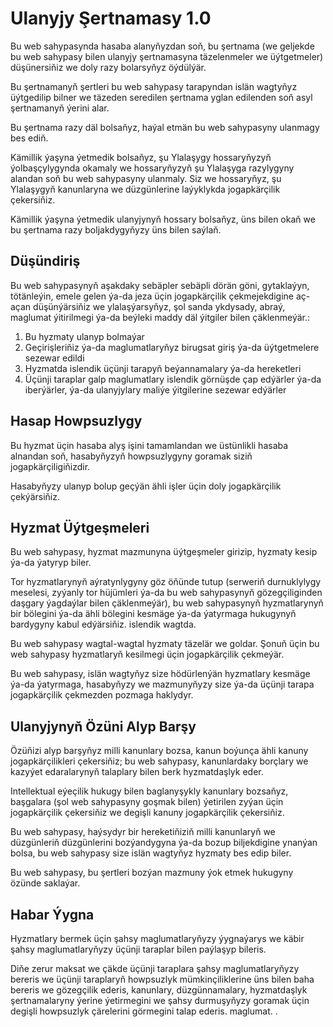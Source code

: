 # Ulanyjy Şertnamasy 1.0

Bu web sahypasynda hasaba alanyňyzdan soň, bu şertnama (we geljekde bu web sahypasy bilen ulanyjy şertnamasyna täzelenmeler we üýtgetmeler) düşünersiňiz we doly razy bolarsyňyz öýdülýär.

Bu şertnamanyň şertleri bu web sahypasy tarapyndan islän wagtyňyz üýtgedilip bilner we täzeden seredilen şertnama yglan edilenden soň asyl şertnamanyň ýerini alar.

Bu şertnama razy däl bolsaňyz, haýal etmän bu web sahypasyny ulanmagy bes ediň.

Kämillik ýaşyna ýetmedik bolsaňyz, şu Ylalaşygy hossaryňyzyň ýolbaşçylygynda okamaly we hossaryňyzyň şu Ylalaşyga razylygyny alandan soň bu web sahypasyny ulanmaly. Siz we hossaryňyz, şu Ylalaşygyň kanunlaryna we düzgünlerine laýyklykda jogapkärçilik çekersiňiz.

Kämillik ýaşyna ýetmedik ulanyjynyň hossary bolsaňyz, üns bilen okaň we bu şertnama razy boljakdygyňyzy üns bilen saýlaň.

## Düşündiriş

Bu web sahypasynyň aşakdaky sebäpler sebäpli dörän göni, gytaklaýyn, tötänleýin, emele gelen ýa-da jeza üçin jogapkärçilik çekmejekdigine aç-açan düşünýärsiňiz we ylalaşýarsyňyz, şol sanda ykdysady, abraý, maglumat ýitirilmegi ýa-da beýleki maddy däl ýitgiler bilen çäklenmeýär.:

1. Bu hyzmaty ulanyp bolmaýar
1. Geçirişleriňiz ýa-da maglumatlaryňyz birugsat giriş ýa-da üýtgetmelere sezewar edildi
1. Hyzmatda islendik üçünji tarapyň beýannamalary ýa-da hereketleri
1. Üçünji taraplar galp maglumatlary islendik görnüşde çap edýärler ýa-da iberýärler, ýa-da ulanyjylary maliýe ýitgilerine sezewar edýärler

## Hasap Howpsuzlygy

Bu hyzmat üçin hasaba alyş işini tamamlandan we üstünlikli hasaba alnandan soň, hasabyňyzyň howpsuzlygyny goramak siziň jogapkärçiligiňizdir.

Hasabyňyzy ulanyp bolup geçýän ähli işler üçin doly jogapkärçilik çekýärsiňiz.

## Hyzmat Üýtgeşmeleri

Bu web sahypasy, hyzmat mazmunyna üýtgeşmeler girizip, hyzmaty kesip ýa-da ýatyryp biler.

Tor hyzmatlarynyň aýratynlygyny göz öňünde tutup (serweriň durnuklylygy meselesi, zyýanly tor hüjümleri ýa-da bu web sahypasynyň gözegçiliginden daşgary ýagdaýlar bilen çäklenmeýär), bu web sahypasynyň hyzmatlarynyň bir bölegini ýa-da ähli bölegini kesmäge ýa-da ýatyrmaga hukugynyň bardygyny kabul edýärsiňiz. islendik wagtda.

Bu web sahypasy wagtal-wagtal hyzmaty täzelär we goldar. Şonuň üçin bu web sahypasy hyzmatlaryň kesilmegi üçin jogapkärçilik çekmeýär.

Bu web sahypasy, islän wagtyňyz size hödürlenýän hyzmatlary kesmäge ýa-da ýatyrmaga, hasabyňyzy we mazmunyňyzy size ýa-da üçünji tarapa jogapkärçilik çekmezden pozmaga haklydyr.

## Ulanyjynyň Özüni Alyp Barşy

Özüňizi alyp barşyňyz milli kanunlary bozsa, kanun boýunça ähli kanuny jogapkärçilikleri çekersiňiz; bu web sahypasy, kanunlardaky borçlary we kazyýet edaralarynyň talaplary bilen berk hyzmatdaşlyk eder.

Intellektual eýeçilik hukugy bilen baglanyşykly kanunlary bozsaňyz, başgalara (şol web sahypasyny goşmak bilen) ýetirilen zyýan üçin jogapkärçilik çekersiňiz we degişli kanuny jogapkärçilik çekersiňiz.

Bu web sahypasy, haýsydyr bir hereketiňiziň milli kanunlaryň we düzgünleriň düzgünlerini bozýandygyna ýa-da bozup biljekdigine ynanýan bolsa, bu web sahypasy size islän wagtyňyz hyzmaty bes edip biler.

Bu web sahypasy, bu şertleri bozýan mazmuny ýok etmek hukugyny özünde saklaýar.

## Habar Ýygna

Hyzmatlary bermek üçin şahsy maglumatlaryňyzy ýygnaýarys we käbir şahsy maglumatlaryňyzy üçünji taraplar bilen paýlaşyp bileris.

Diňe zerur maksat we çäkde üçünji taraplara şahsy maglumatlaryňyzy bereris we üçünji taraplaryň howpsuzlyk mümkinçiliklerine üns bilen baha bereris we gözegçilik ederis, kanunlary, düzgünnamalary, hyzmatdaşlyk şertnamalaryny ýerine ýetirmegini we şahsy durmuşyňyzy goramak üçin degişli howpsuzlyk çärelerini görmegini talap ederis. maglumat. .
